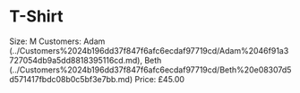 # T-Shirt

Size: M
Customers: Adam (../Customers%2024b196dd37f847f6afc6ecdaf97719cd/Adam%2046f91a3727054db9a5dd8818395116cd.md), Beth (../Customers%2024b196dd37f847f6afc6ecdaf97719cd/Beth%20e08307d5d571417fbdc08b0c5bf3e7bb.md)
Price: £45.00